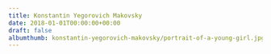 ```yaml
---
title: Konstantin Yegorovich Makovsky
date: 2018-01-01T00:00:00+00:00
draft: false
albumthumb: konstantin-yegorovich-makovsky/portrait-of-a-young-girl.jpg
---
```

